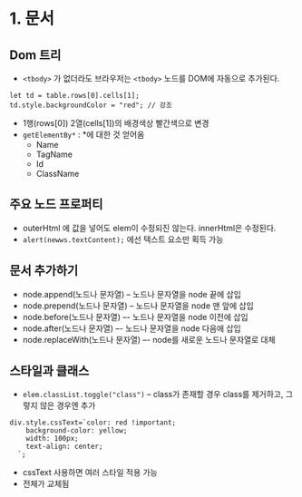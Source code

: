 # 1. 문서 

## Dom 트리
- `<tbody>` 가 없더라도 브라우저는 `<tbody>` 노드를 DOM에 자동으로 추가된다.

```
let td = table.rows[0].cells[1];
td.style.backgroundColor = "red"; // 강조
```
- 1행(rows[0]) 2열(cells[1])의 배경색상 빨간색으로 변경 
- `getElementBy*` : *에 대한 것 얻어옴
  - Name
  - TagName
  - Id
  - ClassName 


## 주요 노드 프로퍼티
- outerHtml 에 값을 넣어도 elem이 수정되진 않는다. innerHtml은 수정된다.
- `alert(newws.textContent);` 에선 텍스트 요소만 획득 가능 

## 문서 추가하기 
- node.append(노드나 문자열) – 노드나 문자열을 node 끝에 삽입
- node.prepend(노드나 문자열) – 노드나 문자열을 node 맨 앞에 삽입
- node.before(노드나 문자열) –- 노드나 문자열을 node 이전에 삽입
- node.after(노드나 문자열) –- 노드나 문자열을 node 다음에 삽입
- node.replaceWith(노드나 문자열) –- node를 새로운 노드나 문자열로 대체

## 스타일과 클래스
- `elem.classList.toggle("class")` – class가 존재할 경우 class를 제거하고, 그렇지 않은 경우엔 추가
```
div.style.cssText=`color: red !important;
    background-color: yellow;
    width: 100px;
    text-align: center;
  `;
```
- cssText 사용하면 여러 스타일 적용 가능
- 전체가 교체됨 
